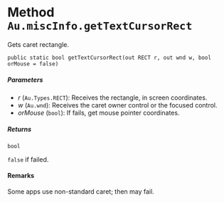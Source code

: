 # Method `Au.miscInfo.getTextCursorRect`

Gets caret rectangle.

```
public static bool getTextCursorRect(out RECT r, out wnd w, bool orMouse = false)
```

##### Parameters

- *r*  (`Au.Types.RECT`):
    Receives the rectangle, in screen coordinates.
- *w*  (`Au.wnd`):
    Receives the caret owner control or the focused control.
- *orMouse*  (`bool`):
    If fails, get mouse pointer coordinates.

##### Returns

`bool`

`false` if failed.

#### Remarks

Some apps use non-standard caret; then may fail.